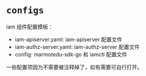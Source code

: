 # `configs`

iam 组件配置模板：

+ iam-apiserver.yaml: iam-apiserver 配置文件
+ iam-authz-server.yaml: iam-authz-server 配置文件
+ config: marmotedu-sdk-go 和 iamctl 配置文件

一些配置项因为不需要被注释掉了，如有需要可自行打开。



